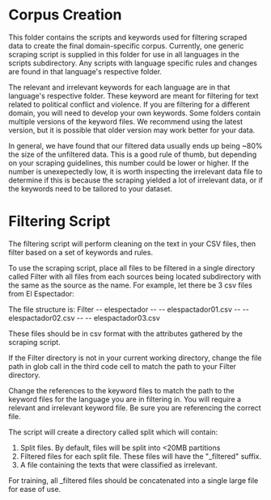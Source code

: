 # Corpus Creation

This folder contains the scripts and keywords used for filtering scraped data to create the final domain-specific corpus. Currently, one generic scraping script is supplied in this folder for use in all languages in the scripts subdirectory. Any scripts with language specific rules and changes are found in that language's respective folder.

The relevant and irrelevant keywords for each language are in that language's respective folder. These keyword are meant for filtering for text related to political conflict and violence. If you are filtering for a different domain, you will need to develop your own keywords. Some folders contain multiple versions of the keyword files. We recommend using the latest version, but it is possible that older version may work better for your data.

In general, we have found that our filtered data usually ends up being ~80% the size of the unfiltered data. This is a good rule of thumb, but depending on your scraping guidelines, this number could be lower or higher. If the number is unexepectedly low, it is worth inspecting the irrelevant data file to determine if this is because the scraping yielded a lot of irrelevant data, or if the keywords need to be tailored to your dataset.

# Filtering Script

The filtering script will perform cleaning on the text in your CSV files, then filter based on a set of keywords and rules.

To use the scraping script, place all files to be filtered in a single directory called Filter with all files from each sources being located subdirectory with the same as the source as the name. For example, let there be 3 csv files from El Espectador:

The file structure is:
Filter
 -- elespectador
 -- -- elespactador01.csv
 -- -- elespactador02.csv
 -- -- elespactador03.csv

 These files should be in csv format with the attributes gathered by the scraping script.

If the Filter directory is not in your current working directory, change the file path in glob call in the third code cell to match the path to your Filter directory.

Change the references to the keyword files to match the path to the keyword files for the language you are in filtering in. You will require a relevant and irrelevant keyword file. Be sure you are referencing the correct file.

The script will create a directory called split which will contain:
1. Split files. By default, files will be split into <20MB partitions
2. Filtered files for each split file. These files will have the "_filtered" suffix.
3. A file containing the texts that were classified as irrelevant.

For training, all _filtered files should be concatenated into a single large file for ease of use.